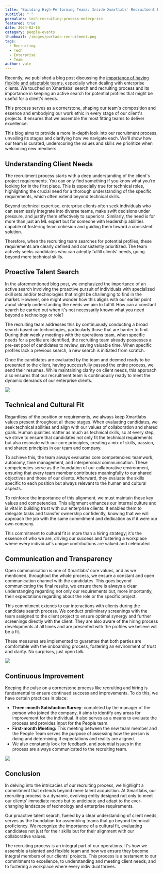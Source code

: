 ```yaml
---
title: "Building High-Performing Teams: Inside Xmartlabs' Recruitment Process"
subtitle: " "
permalink: tech-recruiting-process-enterprise
featured: true
date: 2024-02-16
category: people-events
thumbnail: /images/portada-recruitment.png
tags:
  - Recruiting
  - Tech
  - Enterprise
  - Team
author: vale
---
```

Recently, we published a blog post discussing the [importance of having flexible and adaptable teams](https://blog.xmartlabs.com/blog/2023-10-04-adapting-teams-to-enterprise-needs/), especially when dealing with enterprise clients. We touched on Xmartlabs' search and recruiting process and its importance in keeping an active search for potential profiles that might be useful for a client's needs.

This process serves as a cornerstone, shaping our team's composition and essence and embodying our work ethic in every stage of our client's projects. It ensures that we assemble the most fitting teams to deliver excellence.

This blog aims to provide a more in-depth look into our recruitment process, unveiling its stages and clarifying how we navigate each. We'll show how our team is curated, underscoring the values and skills we prioritize when welcoming new members.

## Understanding Client Needs

The recruitment process starts with a deep understanding of the client's project requirements. You can only find something if you know what you're looking for in the first place. This is especially true for technical roles, highlighting the crucial need for a thorough understanding of the specific requirements, which often extend beyond technical skills.

Beyond technical expertise, enterprise clients often seek individuals who can seamlessly integrate into diverse teams, make swift decisions under pressure, and justify them effectively to superiors. Similarly, the need is for more than just an ML expert but for someone with leadership abilities capable of fostering team cohesion and guiding them toward a consistent solution.

Therefore, when the recruiting team searches for potential profiles, these requirements are clearly defined and consistently prioritized. The team actively seeks candidates who can adeptly fulfill clients’ needs, going beyond mere technical skills.

## Proactive Talent Search

In the aforementioned blog post, we emphasized the importance of an active search involving the proactive pursuit of individuals with specialized skill sets and/or technologies that might be challenging to find in the market. However, one might wonder how this aligns with our earlier point about clearly understanding the needs we aim to fulfill. How can a constant search be carried out when it's not necessarily known what you need beyond a technology or role?

The recruiting team addresses this by continuously conducting a broad search based on technologies, particularly those that are harder to find. During their weekly meetings with the operations team, when specific needs for a profile are identified, the recruiting team already possesses a pre-set pool of candidates to review, saving valuable time. When specific profiles lack a previous search, a new search is initiated from scratch. 

Once the candidates are evaluated by the team and deemed ready to be presented to the client, having successfully passed the entire process, we send their resumes. While maintaining clarity on client needs, this approach also ensures that our recruitment team is continuously ready to meet the dynamic demands of our enterprise clients.

![](/images/recruiting-process.png)

## **Technical and Cultural Fit**

Regardless of the position or requirements, we always keep Xmartlabs values present throughout all these stages. When evaluating candidates, we seek technical abilities and align with our values of collaboration and shared goals. Human qualities matter as much as technical skills, so at every step, we strive to ensure that candidates not only fit the technical requirements but also resonate with our core principles, creating a mix of skills, passion, and shared principles in our team and company.

To achieve this, the team always evaluates core competencies: teamwork, autonomy, time management, and interpersonal communication. These competencies serve as the foundation of our collaborative environment, ensuring that every team member contributes meaningfully to our shared objectives and those of our clients. Afterward, they evaluate the skills specific to each position but always relevant to the human and cultural aspects.

To reinforce the importance of this alignment, we must maintain these key values and competencies. This alignment enhances our internal culture and is vital in building trust with our enterprise clients. It enables them to delegate tasks and transfer ownership confidently, knowing that we will approach the job with the same commitment and dedication as if it were our own company.

This commitment to cultural fit is more than a hiring strategy; it's the essence of who we are, driving our success and fostering a workplace where every individual's unique contributions are valued and celebrated.

## **Communication and Transparency**

Open communication is one of Xmartlabs’ core values, and as we mentioned, throughout the whole process, we ensure a constant and open communication channel with the candidates. This goes beyond communicating the final results, we ensure there is always a clear understanging regarding not only our requirements but, more importantly, their expectations regarding about the role or the specific project.

This commitment extends to our interactions with clients during the candidate search process. We conduct preliminary screenings with the team assigned to the client project to ensure optimal synergy and further screenings directly with the client. They are also aware of the hiring process developments at all times and are presented with the profiles we believe will be a fit.

These measures are implemented to guarantee that both parties are comfortable with the onboarding process, fostering an environment of trust and clarity. No surprises, just open talk.

![](/images/continous.png)

## **Continuous Improvement**

Keeping the pulse on a cornerstone process like recruiting and hiring is fundamental to ensure continued success and improvements. To do this, we have certain practices in place:

* **Three-month Satisfaction Survey**: completed by the manager of the person who joined the company, it aims to identify any areas for improvement for the individual. It also serves as a means to evaluate the process and provides input for the People team.
* **First-month Meeting:** This meeting between the new team member and the People Team serves the purpose of assessing how the person is doing and determining if expectations and reality are aligned.
* We also constantly look for feedback, and potential issues in the process are always communicated to the recruiting team.

![](/images/team.png)

## **Conclusion**

In delving into the intricacies of our recruiting process, we highlight a commitment that extends beyond mere talent acquisition. At Xmartlabs, our recruiting process is a dynamic, evolving entity designed not only to meet our clients' immediate needs but to anticipate and adapt to the ever-changing landscape of technology and enterprise requirements.

Our proactive talent search, fueled by a clear understanding of client needs, serves as the foundation for assembling teams that go beyond technical proficiency. We recognize the importance of a cultural fit, evaluating candidates not just for their skills but for their alignment with our collaborative values.

The recruiting process is an integral part of our operations. It's how we assemble a talented and flexible team and how we ensure they become integral members of our clients' projects. This process is a testament to our commitment to excellence, to understanding and meeting client needs, and to fostering a workplace where every individual thrives.